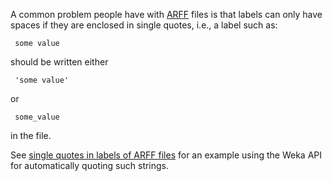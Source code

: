 A common problem people have with [ARFF](arff.md) files is that labels can only have spaces if they are enclosed in single quotes, i.e., a label such as:

```text
 some value
```
should be written either
```text
 'some value'
```
or
```text
 some_value
```
in the file.

See [single quotes in labels of ARFF files](single_quotes_in_labels_of_arff_files.md) for an example using the Weka API for automatically quoting such strings.